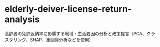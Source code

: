 # elderly-deiver-license-return-analysis
高齢者の免許返納率に影響する地域・生活要因の分析と政策提言（PCA、クラスタリング、SHAP、重回帰分析などを使用）
